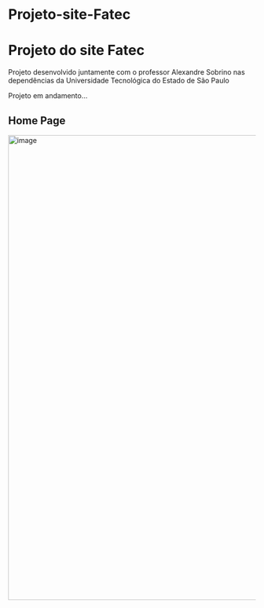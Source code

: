# Projeto-site-Fatec
<h1> Projeto do site Fatec </h1>
<p>Projeto desenvolvido juntamente com o professor Alexandre Sobrino nas dependências da Universidade Tecnológica  do Estado de São Paulo</p>

<p>Projeto em andamento...</p>


<h2> Home Page </h2>
<img width="1854" height="947" alt="image" src="https://github.com/user-attachments/assets/d9e67881-bb13-48b6-a7f0-24fb9f4a4e68" />


